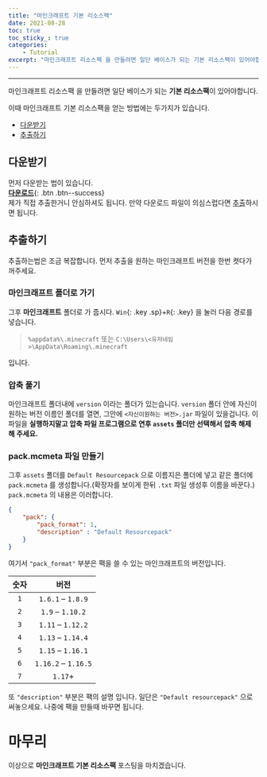 ```yaml
---
title: "마인크래프트 기본 리소스팩"
date: 2021-08-28
toc: true
toc_sticky_: true
categories:
    - Tutorial
excerpt: "마인크래프트 리소스팩 을 만들려면 일단 베이스가 되는 기본 리소스팩이 있어야합니다."
---
```

***

마인크래프트 리소스팩 을 만들려면 일단 베이스가 되는 **기본 리소스팩**이 있어야합니다.

이때 마인크래프트 기본 리소스팩을 얻는 방법에는 두가지가 있습니다.
- [다운받기](#다운받기)
- [추출하기](#추출하기)

## 다운받기

먼저 다운받는 법이 있습니다.<br>
[**다운로드**](https://www.mediafire.com/file/jxdyjyqve1p4k5f/Default_resourcepack.zip/file){: .btn .btn--success}<br>
제가 직접 추출한거니 안심하셔도 됩니다.
만약 다운로드 파일이 의심스럽다면 [추출](#추출하기)하시면 됩니다.

## 추출하기

추출하는법은 조금 복잡합니다.
먼저 추출을 원하는 마인크래프트 버전을 한번 켯다가 꺼주세요.

### 마인크래프트 폴더로 가기

그후 **마인크래프트** 폴더로 가 줍시다.
`Win`{: .key .sp}+`R`{: .key} 을 눌러 다음 경로를 넣습니다.

> `%appdata%\.minecraft`
또는
>`C:\Users\<유저네임>\AppData\Roaming\.minecraft`

입니다.

### 압축 풀기

마인크래프트 폴더내에 `version` 이라는 폴더가 있는습니다.
`version` 폴더 안에 자신이 원하는 버전 이름인 폴더를 열면,
그안에 `<자신이원하는 버전>.jar` 파일이 있을겁니다.
이 파일을 **실행하지말고 압축 파일 프로그램으로 연후 `assets` 폴더만 선택해서 압축 해제 해 주세요.**

### pack.mcmeta 파일 만들기

그후 `assets` 폴더를 `Default Resourcepack` 으로 이름지은 폴더에 넣고 같은 폴더에 `pack.mcmeta` 를 생성합니다.(확장자를 보이게 한뒤 `.txt` 파일 생성후 이름을 바꾼다.)
`pack.mcmeta` 의 내용은 이러합니다.
```json
{
    "pack": {
        "pack_format": 1,
        "description" : "Default Resourcepack"
    }
}
```

여기서 `"pack_format"` 부분은 팩을 쓸 수 있는 마인크래프트의 버전입니다.

| 숫자 | 버전 |
|:-:|:-:|
| `1` | `1.6.1` – `1.8.9` |
| `2` | `1.9` – `1.10.2` |
| `3` | `1.11` – `1.12.2` |
| `4` | `1.13` – `1.14.4` |
| `5` | `1.15` – `1.16.1` |
| `6` | `1.16.2` – `1.16.5` |
| `7` |`1.17`+|

또 `"description"` 부분은 팩의 설명 입니다. 일단은 `"Default resourcepack"` 으로 써놓으세요. 나중에 팩을 만들때 바꾸면 됩니다.

# 마무리

이상으로 **마인크래프트 기본 리소스팩** 포스팅을 마치겠습니다.